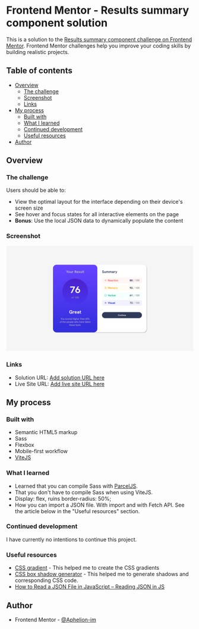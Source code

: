 # Frontend Mentor - Results summary component solution

This is a solution to the [Results summary component challenge on Frontend Mentor](https://www.frontendmentor.io/challenges/results-summary-component-CE_K6s0maV). Frontend Mentor challenges help you improve your coding skills by building realistic projects.

## Table of contents

- [Overview](#overview)
  - [The challenge](#the-challenge)
  - [Screenshot](#screenshot)
  - [Links](#links)
- [My process](#my-process)
  - [Built with](#built-with)
  - [What I learned](#what-i-learned)
  - [Continued development](#continued-development)
  - [Useful resources](#useful-resources)
- [Author](#author)


## Overview

### The challenge

Users should be able to:

- View the optimal layout for the interface depending on their device's screen size
- See hover and focus states for all interactive elements on the page
- **Bonus**: Use the local JSON data to dynamically populate the content

### Screenshot

![Screenshot](./assets/screenshots/screenshot.jpg)


### Links

- Solution URL: [Add solution URL here](https://your-solution-url.com)
- Live Site URL: [Add live site URL here](https://your-live-site-url.com)

## My process

### Built with

- Semantic HTML5 markup
- Sass
- Flexbox
- Mobile-first workflow
- [ViteJS](https://vitejs.dev/)


### What I learned

* Learned that you can compile Sass with [ParcelJS](https://parceljs.org/).
* That you don't have to compile Sass when using ViteJS.
* Display: flex, ruins border-radius: 50%;
* How you can import a JSON file. With import and with Fetch API. See the article below in the "Useful resources" section.


### Continued development

I have currently no intentions to continue this project.


### Useful resources

- [CSS gradient](https://cssgradient.io) - This helped me to create the CSS gradients
- [CSS box shadow generator](https://cssgenerator.org/box-shadow-css-generator.html) - This helped me to generate shadows and corresponding CSS code.
- [How to Read a JSON File in JavaScript – Reading JSON in JS](https://www.freecodecamp.org/news/how-to-read-json-file-in-javascript/)


## Author

- Frontend Mentor - [@Aphelion-im](https://www.frontendmentor.io/profile/Aphelion-im)




